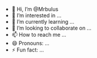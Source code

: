 - 👋 Hi, I’m @Mrbulus
- 👀 I’m interested in ...
- 🌱 I’m currently learning ...
- 💞️ I’m looking to collaborate on ...
- 📫 How to reach me ...
- 😄 Pronouns: ...
- ⚡ Fun fact: ...

<!---
Mrbulus/Mrbulus is a ✨ special ✨ repository because its `README.md` (this file) appears on your GitHub profile.
You can click the Preview link to take a look at your changes.
--->
